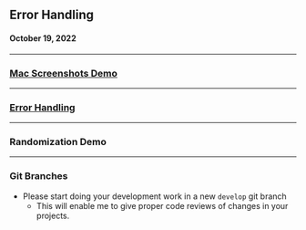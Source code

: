 <!--
_class: lead
_header: '![w:100](images/atlas.svg) <div style="float:right; margin-top:0px; margin-left: 0.3em;">4120/5120</div>'
_footer: Class 17
-->

<style>
section.lead h2 {
  font-size: 1.25rem;
  color: #F05138;
}

section.lead h4 {
  margin-top: -8px;
  font-weight: normal;
}

section.end h1 {
  color: #F05138;
}

</style>

## Error Handling
#### October 19, 2022

---

### [Mac Screenshots Demo](screenshots.html)

---

### [Error Handling](ErrorHandling.html)

---

### Randomization Demo

---


### Git Branches

- Please start doing your development work in a new `develop` git branch
  - This will enable me to give proper code reviews of changes in your projects.

